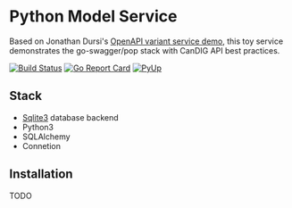 # Python Model Service

Based on Jonathan Dursi's [OpenAPI variant service demo](https://github.com/CanDIG/openapi_calls_example), this toy service demonstrates the go-swagger/pop stack with CanDIG API best practices.

[![Build Status](https://travis-ci.org/CanDIG/go-model-service.svg?branch=master)](https://travis-ci.org/CanDIG/go-model-service)
[![Go Report Card](https://goreportcard.com/badge/github.com/candig/go-model-service)](https://goreportcard.com/report/github.com/candig/go-model-service)
[![PyUp](https://pyup.io/repos/github/CanDIG/python_model_service/)](https://pyup.io/repos/github/CanDIG/python_model_service/)

## Stack

- [Sqlite3](https://www.sqlite.org/index.html) database backend
- Python3
- SQLAlchemy
- Connetion

## Installation

TODO
